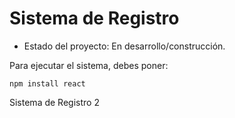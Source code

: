 <h1>Sistema de Registro</h1>

- Estado del proyecto: En desarrollo/construcción.

Para ejecutar el sistema, debes poner:

```npm install react```

Sistema de Registro 2 
